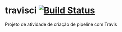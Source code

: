 # travisci [![Build Status](https://travis-ci.com/elysantos/travisci.svg?branch=main)](https://travis-ci.com/elysantos/travisci)
Projeto de atividade de criação de pipeline com Travis
